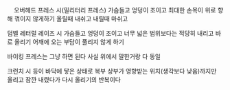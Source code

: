<p><img alt="" src="https://velog.velcdn.com/images/tonyhan18/post/c90ad227-0321-4f78-a8e8-34f4aa456c31/image.jpg" />
<img alt="" src="https://velog.velcdn.com/images/tonyhan18/post/d0d42701-91a0-487a-88dc-d912913e9644/image.jpg" />
<img alt="" src="https://velog.velcdn.com/images/tonyhan18/post/8393dfbb-0b4a-4652-8f35-eee55f03089f/image.jpg" />
<img alt="" src="https://velog.velcdn.com/images/tonyhan18/post/d435e0da-9df6-4a65-9d62-3f7512712815/image.jpg" />
오버헤드 프레스 시(밀리터리 프레스)
가슴들고 엉덩이 조이고  최대한 손목이 위로 향해 꺾이지 않게하기
올릴때 내쉬고 내릴때 마쉬고</p>
<p>덤벨 레터럴 레이즈 시
가슴들고 엉덩이 조이고 너무 넓은 범위보다는 적당히 내리고 바로 올리기 어깨에 오는 부담이 풀리지 않게 하기</p>
<p>바이킹 프레스는 그냥 하면 된다
사실 위에서 말한거랑 다 동일</p>
<p>크런치 시
등이 바닥에 닿은 상태로 복부 상부가 영향받는 위치(생각보다 낮음)까지만 올리고 잠깐 내렸다가 다시 올리기의 반복이다</p>